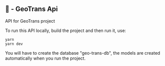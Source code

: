 ## 🚛 - GeoTrans Api

API for GeoTrans project

To run this API locally, build the project and then run it, use:

```
yarn
yarn dev
```

You will have to create the database "geo-trans-db", the models are created automatically when you run the project.